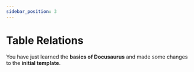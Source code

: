 ```yaml
---
sidebar_position: 3
---
```


# Table Relations

You have just learned the **basics of Docusaurus** and made some changes to the 
**initial template**.
